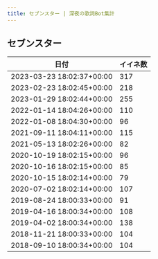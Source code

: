 ```yaml
---
title: セブンスター | 深夜の歌詞Bot集計
---
```

## セブンスター

|日付|イイネ数|
|-|-|
|2023-03-23 18:02:37+00:00|317|
|2023-02-23 18:02:45+00:00|218|
|2023-01-29 18:02:44+00:00|255|
|2022-01-14 18:04:26+00:00|110|
|2022-01-08 18:04:30+00:00|96|
|2021-09-11 18:04:11+00:00|115|
|2021-05-13 18:02:26+00:00|82|
|2020-10-19 18:02:15+00:00|96|
|2020-10-16 18:02:15+00:00|85|
|2020-10-15 18:02:14+00:00|79|
|2020-07-02 18:02:14+00:00|107|
|2019-08-24 18:00:33+00:00|91|
|2019-04-16 18:00:34+00:00|108|
|2019-04-02 18:00:34+00:00|138|
|2018-11-21 18:00:33+00:00|104|
|2018-09-10 18:00:34+00:00|104|
